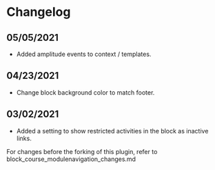 # Changelog

## 05/05/2021
- Added amplitude events to context / templates.

## 04/23/2021
- Change block background color to match footer.

## 03/02/2021
- Added a setting to show restricted activities in the block as inactive links.

For changes before the forking of this plugin, refer to block_course_modulenavigation_changes.md

